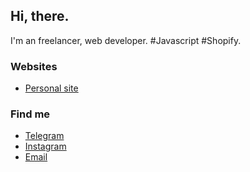 ## Hi, there.

I'm an freelancer, web developer. #Javascript #Shopify.

### Websites

- [Personal site](https://slavamak.dev)

### Find me

- [Telegram](https://t.me/slavamak_dev)
- [Instagram](https://instagram.com/slavamak.dev)
- [Email](slavamak.dev@gmail.com)
